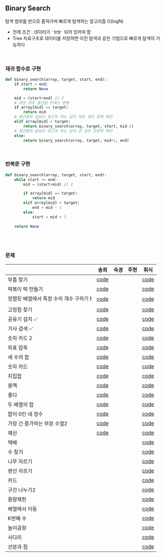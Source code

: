## Binary Search

탐색 범위를 반으로 좁혀가며 빠르게 탐색하는 알고리즘 O(logN)

- 전제 조건 : 데이터가 `'정렬'` 되어 있어야 함
- Tree 자료구조로 데이터를 저장하면 이진 탐색과 같은 기법으로 빠르게 탐색이 가능하다

<br>



### 재귀 함수로 구현

```python
def binary_search(array, target, start, end):
    if start > end:
        return None

    mid = (start+end) // 2
    # 찾은 경우 중간점 인덱스 변환
    if array[mid] == target:
        return mid
    # 중간점의 값보다 찾고자 하는 값이 작은 경우 왼쪽 확인
    elif array[mid] > target:
        return binary_search(array, target, start, mid-1)
    # 중간점의 값보다 찾고자 하는 값이 큰 경우 오른쪽 확인
    else:
        return binary_search(array, target, mid+1, end)
```

<br>



### 반복문 구현

```python
def binary_search(array, target, start, end):
    while start <= end:
        mid = (start+mid) // 2

        if array[mid] == target:
            return mid
        elif array[mid] > target:
            end = mid - 1
        else:
            start = mid + 1
    
    return None
```

<br>

<br>

### 문제

|                                         | 송희                                                         | 숙경 | 주현 | 휘식 |
| --------------------------------------- | ------------------------------------------------------------ | ---- | ---- | ---- |
| 부품 찾기                               | [code](https://github.com/songhee-lee/2023-python-coding-test/blob/main/5.%20Binary%20Search/songhee/01.%20%EB%B6%80%ED%92%88%20%EC%B0%BE%EA%B8%B0.py) |      |      |    [code](https://github.com/songhee-lee/2023-python-coding-test/blob/e22c8367a5124d85d762c780b668629f6d8020a1/5.%20Binary%20Search/Hwisik/01.%20%EB%B6%80%ED%92%88%20%EC%B0%BE%EA%B8%B0.py)  |
| 떡볶이 떡 만들기                        | [code](https://github.com/songhee-lee/2023-python-coding-test/blob/main/5.%20Binary%20Search/songhee/02.%20%EB%96%A1%EB%B3%B6%EC%9D%B4%20%EB%96%A1%20%EB%A7%8C%EB%93%A4%EA%B8%B0.py) |      |      |   [code](https://github.com/songhee-lee/2023-python-coding-test/blob/e22c8367a5124d85d762c780b668629f6d8020a1/5.%20Binary%20Search/Hwisik/02.%20%EB%96%A1%EB%B3%B6%EC%9D%B4%20%EB%96%A1%20%EB%A7%8C%EB%93%A4%EA%B8%B0.py)   |
| 정렬된 배열에서 특정 수의 개수 구하기 ❗ | [code](https://github.com/songhee-lee/2023-python-coding-test/blob/main/5.%20Binary%20Search/songhee/03.%20%EC%A0%95%EB%A0%AC%EB%90%9C%20%EB%B0%B0%EC%97%B4%EC%97%90%EC%84%9C%20%ED%8A%B9%EC%A0%95%20%EC%88%98%EC%9D%98%20%EA%B0%9C%EC%88%98%20%EA%B5%AC%ED%95%98%EA%B8%B0.py) |      |      |  [code](https://github.com/songhee-lee/2023-python-coding-test/blob/e22c8367a5124d85d762c780b668629f6d8020a1/5.%20Binary%20Search/Hwisik/03.%20%EC%A0%95%EB%A0%AC%EB%90%9C%20%EB%B0%B0%EC%97%B4%EC%97%90%EC%84%9C%20%ED%8A%B9%EC%A0%95%20%EC%88%98%EC%9D%98%20%EA%B0%9C%EC%88%98%20%EA%B5%AC%ED%95%98%EA%B8%B0.py)    |
| 고정점 찾기                             | [code](https://github.com/songhee-lee/2023-python-coding-test/blob/main/5.%20Binary%20Search/songhee/04.%20%EA%B3%A0%EC%A0%95%EC%A0%90%20%EC%B0%BE%EA%B8%B0.py) |      |      |   [code](https://github.com/songhee-lee/2023-python-coding-test/blob/e22c8367a5124d85d762c780b668629f6d8020a1/5.%20Binary%20Search/Hwisik/04.%20%EA%B3%A0%EC%A0%95%EC%A0%90%20%EC%B0%BE%EA%B8%B0.py)   |
| 공유기 설치 ✅                           | [code](https://github.com/songhee-lee/2023-python-coding-test/blob/main/5.%20Binary%20Search/songhee/05.%20%EA%B3%B5%EC%9C%A0%EA%B8%B0%20%EC%84%A4%EC%B9%98.py) |      |      |   [code](https://github.com/songhee-lee/2023-python-coding-test/blob/e22c8367a5124d85d762c780b668629f6d8020a1/5.%20Binary%20Search/Hwisik/05.%20%EA%B3%B5%EC%9C%A0%EA%B8%B0%20%EC%84%A4%EC%B9%98.py)   |
| 가사 검색 ✅                             | [code](https://github.com/songhee-lee/2023-python-coding-test/blob/main/5.%20Binary%20Search/songhee/06.%20%EA%B0%80%EC%82%AC%20%EA%B2%80%EC%83%89.py) |      |      |   [code](https://github.com/songhee-lee/2023-python-coding-test/blob/e22c8367a5124d85d762c780b668629f6d8020a1/5.%20Binary%20Search/Hwisik/06.%20%EA%B0%80%EC%82%AC%20%EA%B2%80%EC%83%89.py)   |
| 숫자 카드 2                             | [code](https://github.com/songhee-lee/2023-python-coding-test/blob/main/5.%20Binary%20Search/songhee/07.%20%EC%88%AB%EC%9E%90%20%EC%B9%B4%EB%93%9C2.py) |      |      |  [code]()    |
| 좌표 압축                               | [code](https://github.com/songhee-lee/2023-python-coding-test/blob/main/5.%20Binary%20Search/songhee/08.%20%EC%A2%8C%ED%91%9C%20%EC%95%95%EC%B6%95.py) |      |      |  [code]()   |
| 세 수의 합                              | [code](https://github.com/songhee-lee/2023-python-coding-test/blob/main/5.%20Binary%20Search/songhee/09.%20%EC%84%B8%20%EC%88%98%EC%9D%98%20%ED%95%A9.py) |      |      |   [code]()   |
| 숫자 카드                               | [code](https://github.com/songhee-lee/2023-python-coding-test/blob/main/5.%20Binary%20Search/songhee/10.%20%EC%88%AB%EC%9E%90%20%EC%B9%B4%EB%93%9C.py) |      |      |  [code]()    |
| 차집합                                  | [code](https://github.com/songhee-lee/2023-python-coding-test/blob/main/5.%20Binary%20Search/songhee/11.%20%EC%B0%A8%EC%A7%91%ED%95%A9.py) |      |      |  [code]()    |
| 용액                                    | [code](https://github.com/songhee-lee/2023-python-coding-test/blob/main/5.%20Binary%20Search/songhee/12.%20%EC%9A%A9%EC%95%A1.py) |      |      |   [code]()   |
| 좋다                                    | [code](https://github.com/songhee-lee/2023-python-coding-test/blob/main/5.%20Binary%20Search/songhee/13.%20%EC%A2%8B%EB%8B%A4.py) |      |      |  [code]()    |
| 두 배열의 합                            | [code](https://github.com/songhee-lee/2023-python-coding-test/blob/main/5.%20Binary%20Search/songhee/14.%20%EB%91%90%20%EB%B0%B0%EC%97%B4%EC%9D%98%20%ED%95%A9.py) |      |      |  [code]()    |
| 합이 0인 네 정수                        | [code](https://github.com/songhee-lee/2023-python-coding-test/blob/main/5.%20Binary%20Search/songhee/15.%20%ED%95%A9%EC%9D%B4%200%EC%9D%B8%20%EB%84%A4%20%EC%A0%95%EC%88%98.py) |      |      |   [code]()   |
| 가장 긴 증가하는 부분 수열2             | [code](https://github.com/songhee-lee/2023-python-coding-test/blob/main/5.%20Binary%20Search/songhee/16.%20%EA%B0%80%EC%9E%A5%20%EA%B8%B4%20%EC%A6%9D%EA%B0%80%ED%95%98%EB%8A%94%20%EB%B6%80%EB%B6%84%20%EC%88%98%EC%97%B42.py) |      |      |   [code]()   |
| 예산                                    | [code](https://github.com/songhee-lee/2023-python-coding-test/blob/main/5.%20Binary%20Search/songhee/17.%20%EC%98%88%EC%82%B0.py) |      |      |  [code]()    |
| 택배                                    |                                                              |      |      |   [code]()   |
| 수 찾기                                 |                                                              |      |      |  [code]()    |
| 나무 자르기                             |                                                              |      |      |   [code]()   |
| 랜선 자르기                             |                                                              |      |      |   [code]()   |
| 카드                                    |                                                              |      |      |  [code]()    |
| 구간 나누기2                            |                                                              |      |      |   [code]()   |
| 중량제한                                |                                                              |      |      |  [code]()    |
| 배열에서 이동                           |                                                              |      |      |   [code]()   |
| K번째 수                                |                                                              |      |      |   [code]()   |
| 놀이공원                                |                                                              |      |      |   [code]()   |
| 사다리                                  |                                                              |      |      |  [code]()    |
| 선분과 점                               |                                                              |      |      |   [code]()   |

